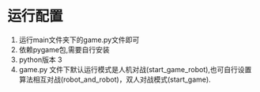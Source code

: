 # 运行配置
1. 运行main文件夹下的game.py文件即可
2. 依赖pygame包,需要自行安装
3. python版本 3
4. game.py 文件下默认运行模式是人机对战(start_game_robot),也可自行设置算法相互对战(robot_and_robot)，双人对战模式(start_game).